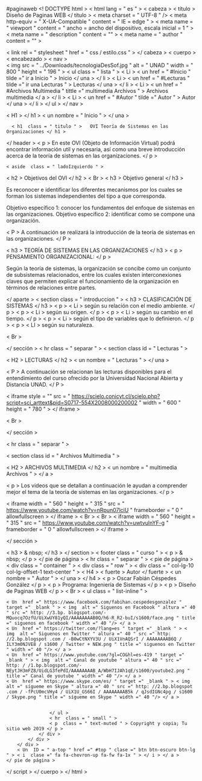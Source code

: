 #paginaweb
<! DOCTYPE html >
< html  lang = " es " >
< cabeza >
    < título > Diseño de Paginas WEB </ título >
	< meta  charset = " UTF-8 " />
	< meta  http-equiv = " X-UA-Compatible " content = " IE = edge " >
    < meta  name = " viewport " content = " ancho = ancho del dispositivo, escala inicial = 1 " >
    < meta  name = " description " content = "" >
    < meta  name = " author " content = "" >
	
  < link  rel = " stylesheet " href = " css / estilo.css " >
</ cabeza >
< cuerpo >
< encabezado >
      < nav >	  
         < img  src = " ../Downloads/tecnologiaDesSof.jpg " alt = " UNAD " width = " 800 " height = " 196 " >
         < ul  class = " lista " >
          < Li > < un  href = " #Inicio " tilde =" ir a Inicio " > Inicio </ una > </ li >
          < Li > < un  href = " #Lecturas " tilde =" ir una Lecturas " > Lecturas </ una > </ li >
          < Li > < un  href = " #Archivos Multimedia " tittle =" multimedia Archivos " > Archivos multimedia </ a > </ li >
		  < Li > < un  href = " #Autor " tilde =" Autor " > Autor </ una > </ li >
        </ ul >
  </ nav >
  
  < H1 > </ h1 > < un  nombre = " Inicio " > </ una >
  
      < h1  class = " titulo " >   OVI Teoría de Sistemas en las Organizaciones </ h1 >
      
</ header >
 	< p > En este OVI (Objeto de Información Virtual) podrá encontrar información util y necesaria, así como una breve introducción acerca de la teoría de sistemas en las organizaciones. </ p >
	
	< aside  class = " ladoIzquierdo " >

  < h2 > Objetivos del OVI </ h2 >
  < Br >
  < h3 > Objetivo general </ h3 >
  	
Es reconocer e identificar los diferentes mecanismos por los cuales se forman los sistemas independientes del tipo a que corresponda.
 
Objetivo específico 1: conocer los fundamentos del enfoque de sistemas en las organizaciones.
Objetivo específico 2: identificar como se compone una organización.

< P > A continuación se realizará la introducción de la teoría de sistemas en las organizaciones. </ P >

  < h3 > TEORÍA DE SISTEMAS EN LAS ORGANIZACIONES </ h3 >
  < p > PENSAMIENTO ORGANIZACIONAL: </ p >
 
Según la teoría de sistemas, la organización se concibe como un conjunto de subsistemas relacionados, entre los cuales existen interconexiones claves que permiten explicar el funcionamiento de la organización en términos de relaciones entre partes. 

</ aparte >
< section  class = " introduccion " >
	< h3 > CLASIFICACIÓN DE SISTEMAS </ h3 >
  < p > < Li > según su relación con el medio ambiente. </ p >
  < p > < Li > según su origen. </ p >
  < p > < Li > según su cambio en el tiempo. </ p >
  < p > < Li > según el tipo de variables que lo definieron. </ p >
  < p > < LI > según su naturaleza.
  
  < Br >

</ sección >
< hr  class = " separar " >
< section  class  id = " Lecturas " >


< H2 > LECTURAS </ h2 > < un  nombre = " Lecturas " > </ una >

< P > A continuación se relacionan las lecturas disponibles para el entendimiento del curso ofrecido por la Universidad Nacional Abierta y Distancia UNAD. </ P >

< iframe  style = "" src = " https://scielo.conicyt.cl/scielo.php?script=sci_arttext&pid=S0717-554X2008000200002 " width = " 600 " height = " 780 " > </ iframe >

< Br >

</ sección >

< hr  class = " separar " >

< section  class  id = " Archivos Multimedia " >

< H2 > ARCHIVOS MULTIMEDIA </ h2 > < un  nombre = " multimedia Archivos " > </ a >

< p > Los videos que se detallan a continuación le ayudan a comprender mejor el tema de la teoría de sistemas en las organizaciones. </ p >

 < iframe  width = " 560 " height = " 315 " src = " https://www.youtube.com/watch?v=nRpun07lciU " frameborder = " 0 " allowfullscreen > </ iframe >
 < Br >
 < Br >
 < iframe  width = " 560 " height = " 315 " src = " https://www.youtube.com/watch?v=uwtvulnYF-g " frameborder = " 0 " allowfullscreen > </ iframe >
 
</ sección >

  < h3 > & nbsp; </ h3 >
</ section > < footer  class = " curso " > < p > & nbsp; </ p >
</ pie de página >
< hr  class = " separar " >
 < pie de página >
        < div  class = " container " >
            < div  class = " row " >
                < div  class = " col-lg-10 col-lg-offset-1 text-center " >
                    < H4 > < fuerte > Autor </ fuerte > < un  nombre = " Autor " > </ una >
                    </ h4 >
                    < p > Oscar Fabián Céspedes González </ p >
                       < p > Programa: Ingeniería de Sistemas </ p >
                    < p > Diseño de Paginas WEB </ p >
                                        < Br >
                    < ul  class = " list-inline " >
					
	< Un  href =" https://www.facebook.com/fabihan.cespedesgonzalez " target =" _blank " > < img  alt =" Siguenos en Facebook " altura =" 40 " src =" http: //3.bp. blogspot.com/-MQuocq7OzfU/UiXwUY81yQI/AAAAAAAAB0Q/h6-R_R2-buI/s1600/face.png " title =" siguenos en facebook " width =" 40 "/> </ a >
	< Un  href =" https://twitter.com/?lang=es " target =" _blank " > < img  alt =" Siguenos en Twitter " altura =" 40 " src =" http: //2.bp.blogspot .com / -B0wCtNXYV3U / UiX1VnAQSrI / AAAAAAAAB6Q / ILY3m0NJVE8 / s1600 / Twitter + NEW.png " title =" siguenos en Twitter " width =" 40 "/> </ a >
	< Un  href =" https://www.youtube.com/?gl=CO&hl=es-419 " target =" _blank " > < img  alt =" Canal de youtube " altura =" 40 " src =" http: / /1.bp.blogspot.com/-NEytJH3mFZ8/UidLG3fePdI/AAAAAAAAB_A/WbH7IJAh1qE/s1600/youtube2.png " title =" Canal de youtube " width =" 40 "/> </ a >
	< Un  href =" https://www.skype.com/es/ " target =" _blank " > < img  alt =" sígueme en Skype " altura =" 40 " src =" http: //2.bp.blogspot .com / -fPcU0mcVHy4 / UiX1U_GS66I / AAAAAAAAB5k / qJsdIGNc4pg / s1600 / Skype.png " title =" sígueme en Skype " width =" 40 "/> </ a >


                    </ ul >
                    < hr  class = " small " >
                    < p  class = " text-muted " > Copyright y copia; Tu sitio web 2019 </ p >
                </ div >
            </ div >
        </ div >
        < Un  ID = " a-top " href =" #top " clase =" btn btn-oscuro btn-lg " > < i  clase =" fa fa-chevron-up fa-fw fa-1x " > </ i > </ a >
    </ pie de página >


</ script >
</ cuerpo >
</ html >
